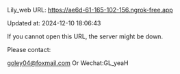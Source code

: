 Lily_web URL: https://ae6d-61-165-102-156.ngrok-free.app

Updated at: 2024-12-10 18:06:43

If you cannot open this URL, the server might be down.

Please contact: 

goley04@foxmail.com Or Wechat:GL_yeaH
